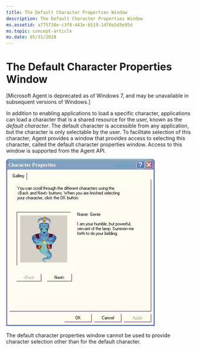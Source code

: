 ```yaml
---
title: The Default Character Properties Window
description: The Default Character Properties Window
ms.assetid: a775738e-c3f8-443e-b519-1df0a5d3e95d
ms.topic: concept-article
ms.date: 05/31/2018
---
```


# The Default Character Properties Window

\[Microsoft Agent is deprecated as of Windows 7, and may be unavailable in subsequent versions of Windows.\]

In addition to enabling applications to load a specific character, applications can load a character that is a shared resource for the user, known as the *default character*. The default character is accessible from any application, but the character is only selectable by the user. To facilitate selection of this character, Agent provides a window that provides access to selecting this character, called the default character properties window. Access to this window is supported from the Agent API.

![genie character properties dialog box](images/f8dpwin.gif)

The default character properties window cannot be used to provide character selection other than for the default character.

 

 




